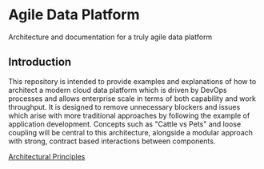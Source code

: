 # Agile Data Platform

Architecture and documentation for a truly agile data platform

## Introduction

This repository is intended to provide examples and explanations of how to architect a modern cloud data platform which is driven by DevOps processes and allows enterprise scale in terms of both capability and work throughput. It is designed to remove unnecessary blockers and issues which arise with more traditional approaches by following the example of application development. Concepts such as "Cattle vs Pets" and loose coupling will be central to this architecture, alongside a modular approach with strong, contract based interactions between components.

[Architectural Principles](Docs/architecturalPrinciples.md)